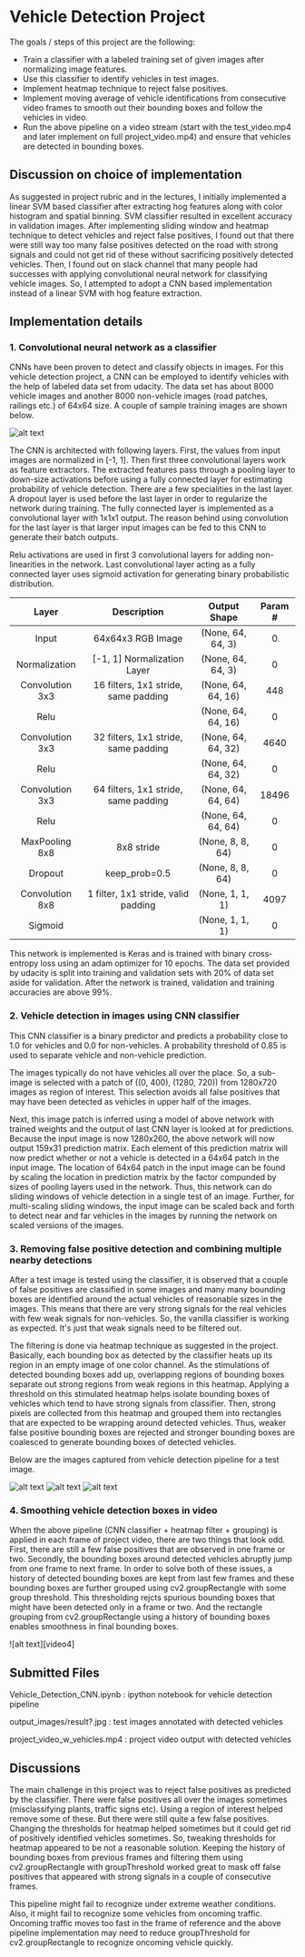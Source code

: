 # Vehicle Detection Project

The goals / steps of this project are the following:

* Train a classifier with a labeled training set of given images after normalizing image features.
* Use this classifier to identify vehicles in test images.
* Implement heatmap technique to reject false positives.
* Implement moving average of vehicle identifications from consecutive video frames to smooth out their bounding boxes and follow the vehicles in video.
* Run the above pipeline on a video stream (start with the test_video.mp4 and later implement on full project_video.mp4) and ensure that vehicles are detected in bounding boxes.

[//]: # (Image References)
[image1]: ./output_images/training_samples.png
[image2]: ./output_images/detected_bboxes.png
[image3]: ./output_images/heatmap.png
[image4]: ./output_images/vehicle_detection.png
[video1]: ./project_video.mp4
[video2]: ./project_video_w_vehicles.mp4

## Discussion on choice of implementation

As suggested in project rubric and in the lectures, I initially implemented a linear SVM based classifier after extracting hog features along with color histogram and spatial binning. SVM classifier resulted in excellent accuracy in validation images. After implementing sliding window and heatmap technique to detect vehicles and reject false positives, I found out that there were still way too many false positives detected on the road with strong signals and could not get rid of these without sacrificing positively detected vehicles. Then, I found out on slack channel that many people had successes with applying convolutional neural network for classifying vehicle images. So, I attempted to adopt a CNN based implementation instead of a linear SVM with hog feature extraction.

## Implementation details

### 1. Convolutional neural network as a classifier 

CNNs have been proven to detect and classify objects in images. For this vehicle detection project, a CNN can be employed to identify vehicles with the help of labeled data set from udacity. The data set has about 8000 vehicle images and another 8000 non-vehicle images (road patches, railings etc.) of 64x64 size. A couple of sample training images are shown below.

![alt text][image1]

The CNN is architected with following layers. First, the values from input images are normalized in [-1, 1]. Then first three convolutional layers work as feature extractors. The extracted features pass through a pooling layer to down-size activations before using a fully connected layer for estimating probability of vehicle detection. There are a few specialities in the last layer. A dropout layer is used before the last layer in order to regularize the network during training. The fully connected layer is implemented as a convolutional layer with 1x1x1 output. The reason behind using convolution for the last layer is that larger input images can be fed to this CNN to generate their batch outputs.

Relu activations are used in first 3 convolutional layers for adding non-linearities in the network. Last convolutional layer acting as a fully connected layer uses sigmoid activation for generating binary probabilistic distribution.

| Layer                | Description       | Output Shape        | Param #   
|:--------------------:|:-----------------:|:-------------------:|:------------------:| 
| Input                | 64x64x3 RGB Image |   (None, 64, 64, 3)  | 0                 |
| Normalization        | [-1, 1] Normalization Layer |   (None, 64, 64, 3)   |      0 |        
| Convolution 3x3      | 16 filters, 1x1 stride, same padding    |  (None, 64, 64, 16)   |     448|
| Relu                 |                   |  (None, 64, 64, 16) | 0                  |
| Convolution 3x3      | 32 filters, 1x1 stride, same padding | (None, 64, 64, 32)  |      4640   |  
| Relu                 |                   |  (None, 64, 64, 32) | 0                  |   
| Convolution 3x3      | 64 filters, 1x1 stride, same padding | (None, 64, 64, 64)  |      18496  |  
| Relu                 |                   |  (None, 64, 64, 64) | 0                  |   
| MaxPooling 8x8       | 8x8 stride        |  (None, 8, 8, 64)   |      0             |         
| Dropout              | keep_prob=0.5     |   (None, 8, 8, 64)  |      0             |
| Convolution 8x8      | 1 filter, 1x1 stride, valid padding | (None, 1, 1, 1)   |        4097  |    
| Sigmoid              |                   |  (None, 1, 1, 1)    | 0                  |

This network is implemented is Keras and is trained with binary cross-entropy loss using an adam optimizer for 10 epochs. The data set provided by udacity is split into training and validation sets with 20% of data set aside for validation. After the network is trained, validation and training accuracies are above 99%.

### 2. Vehicle detection in images using CNN classifier

This CNN classifier is a binary predictor and predicts a probability close to 1.0 for vehicles and 0.0 for non-vehicles. A probability threshold of 0.85 is used to separate vehicle and non-vehicle prediction.

The images typically do not have vehicles all over the place. So, a sub-image is selected with a patch of ((0, 400), (1280, 720)) from 1280x720 images as region of interest. This selection avoids all false positives that may have been detected as vehicles in upper half of the images.

Next, this image patch is inferred using a model of above network with trained weights and the output of last CNN layer is looked at for predictions. Because the input image is now 1280x260, the above network will now output 159x31 prediction matrix. Each element of this prediction matrix will now predict whether or not a vehicle is detected in a 64x64 patch in the input image. The location of 64x64 patch in the input image can be found by scaling the location in prediction matrix by the factor compunded by sizes of pooling layers used in the network. Thus, this network can do sliding windows of vehicle detection in a single test of an image. Further, for multi-scaling sliding windows, the input image can be scaled back and forth to detect near and far vehicles in the images by running the network on scaled versions of the images.

### 3. Removing false positive detection and combining multiple nearby detections

After a test image is tested using the classifier, it is observed that a couple of false positives are classified in some images and many many bounding boxes are identified around the actual vehicles of reasonable sizes in the images. This means that there are very strong signals for the real vehicles with few weak signals for non-vehicles. So, the vanilla classifier is working as expected. It's just that weak signals need to be filtered out. 

The filtering is done via heatmap technique as suggested in the project. Basically, each bounding box as detected by the classifier heats up its region in an empty image of one color channel. As the stimulations of detected bounding boxes add up, overlapping regions of bounding boxes separate out strong regions from weak regions in this heatmap. Applying a threshold on this stimulated heatmap helps isolate bounding boxes of vehicles which tend to have strong signals from classifier. Then, strong pixels are collected from this heatmap and grouped them into rectangles that are expected to be wrapping around detected vehicles. Thus, weaker false positive bounding boxes are rejected and stronger bounding boxes are coalesced to generate bounding boxes of detected vehicles.

Below are the images captured from vehicle detection pipeline for a test image.

![alt text][image2]
![alt text][image3]
![alt text][image4]

### 4. Smoothing vehicle detection boxes in video

When the above pipeline (CNN classifier + heatmap filter + grouping) is applied in each frame of project video, there are two things that look odd. First, there are still a few false positives that are observed in one frame or two. Secondly, the bounding boxes around detected vehicles abruptly jump from one frame to next frame. In order to solve both of these issues, a history of detected bounding boxes are kept from last few frames and these bounding boxes are further grouped using cv2.groupRectangle with some group threshold. This thresholding rejcts spurious bounding boxes that might have been detected only in a frame or two. And the rectangle grouping from cv2.groupRectangle using a history of bounding boxes enables smoothness in final bounding boxes.

![alt text][video4]

## Submitted Files

Vehicle_Detection_CNN.ipynb : ipython notebook for vehicle detection pipeline

output_images/result?.jpg : test images annotated with detected vehicles

project_video_w_vehicles.mp4 : project video output with detected vehicles

## Discussions

The main challenge in this project was to reject false positives as predicted by the classifier. There were false positives all over the images sometimes (misclassifying plants, traffic signs etc). Using a region of interest helped remove some of these. But there were still quite a few false positives. Changing the thresholds for heatmap helped sometimes but it could get rid of positively identified vehicles sometimes. So, tweaking thresholds for heatmap appeared to be not a reasonable solution. Keeping the history of bounding boxes from previous frames and filtering them using cv2.groupRectangle with groupThreshold worked great to mask off false positives that appeared with strong signals in a couple of consecutive frames. 

This pipeline might fail to recognize under extreme weather conditions. Also, it might fail to recognize some vehicles from oncoming traffic. Oncoming traffic moves too fast in the frame of reference and the above pipeline implementation may need to reduce groupThreshold for cv2.groupRectangle to recognize oncoming vehicle quickly.


